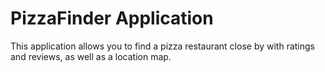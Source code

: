# PizzaFinder Application

This application allows you to find a pizza restaurant close by with ratings and reviews, as well as a location map. 
